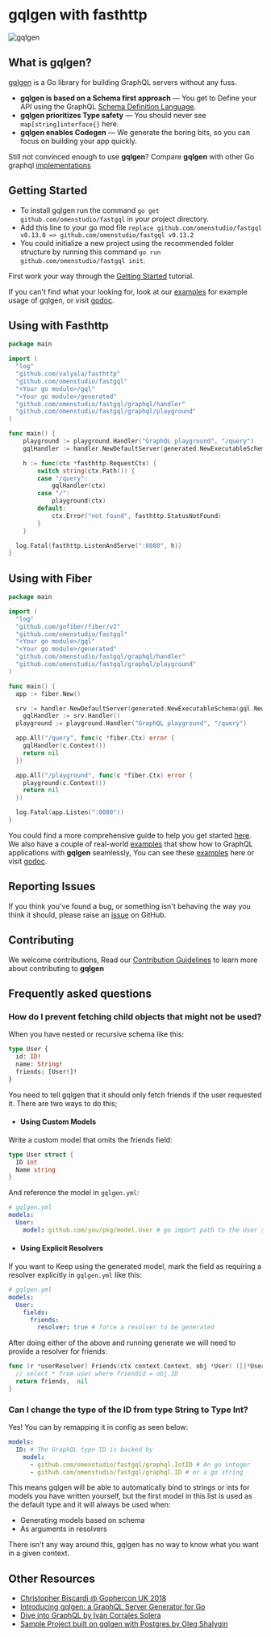 # gqlgen with fasthttp

![gqlgen](https://user-images.githubusercontent.com/46195831/89802919-0bb8ef00-db2a-11ea-8ba4-88e7a58b2fd2.png)

## What is gqlgen?

[gqlgen](https://github.com/omenstudio/fastgql) is a Go library for building GraphQL servers without any fuss.<br/>

- **gqlgen is based on a Schema first approach** — You get to Define your API using the GraphQL [Schema Definition Language](http://graphql.org/learn/schema/).
- **gqlgen prioritizes Type safety** — You should never see `map[string]interface{}` here.
- **gqlgen enables Codegen** — We generate the boring bits, so you can focus on building your app quickly.

Still not convinced enough to use **gqlgen**? Compare **gqlgen** with other Go graphql [implementations](https://gqlgen.com/feature-comparison/)

## Getting Started
- To install gqlgen run the command `go get github.com/omenstudio/fastgql` in your project directory.<br/>
- Add this line to your go mod file `replace github.com/omenstudio/fastgql v0.13.0 => github.com/omenstudio/fastgql v0.13.2`
- You could initialize a new project using the recommended folder structure by running this command `go run github.com/omenstudio/fastgql init`.

First work your way through the [Getting Started](https://gqlgen.com/getting-started/) tutorial.

If you can't find what your looking for, look at our [examples](https://github.com/omenstudio/fastgql/tree/master/example) for example usage of gqlgen, or visit [godoc](https://godoc.org/github.com/omenstudio/fastgql).

## Using with Fasthttp

```go
package main

import (
  "log"
  "github.com/valyala/fasthttp"
  "github.com/omenstudio/fastgql"
  "<Your go module>/gql"
  "<Your go module>/generated"
  "github.com/omenstudio/fastgql/graphql/handler"
  "github.com/omenstudio/fastgql/graphql/playground"
)

func main() {
	playground := playground.Handler("GraphQL playground", "/query")
	gqlHandler := handler.NewDefaultServer(generated.NewExecutableSchema(gql.NewResolver())).Handler()

	h := func(ctx *fasthttp.RequestCtx) {
		switch string(ctx.Path()) {
		case "/query":
			gqlHandler(ctx)
		case "/":
			playground(ctx)
		default:
			ctx.Error("not found", fasthttp.StatusNotFound)
		}
	}

  log.Fatal(fasthttp.ListenAndServe(":8080", h))
}
```

## Using with Fiber

```go
package main

import (
  "log"
  "github.com/gofiber/fiber/v2"
  "github.com/omenstudio/fastgql"
  "<Your go module>/gql"
  "<Your go module>/generated"
  "github.com/omenstudio/fastgql/graphql/handler"
  "github.com/omenstudio/fastgql/graphql/playground"
)

func main() {
  app := fiber.New()

  srv := handler.NewDefaultServer(generated.NewExecutableSchema(gql.NewResolver()))
	gqlHandler := srv.Handler()
  playground := playground.Handler("GraphQL playground", "/query")

  app.All("/query", func(c *fiber.Ctx) error {
    gqlHandler(c.Context())
    return nil
  })

  app.All("/playground", func(c *fiber.Ctx) error {
    playground(c.Context())
    return nil
  })

  log.Fatal(app.Listen(":8080"))
}
```
You could find a more comprehensive guide to help you get started [here](https://gqlgen.com/getting-started/).<br/>
We also have a couple of real-world [examples](https://github.com/omenstudio/fastgql/tree/master/example) that show how to GraphQL applications with **gqlgen** seamlessly,
You can see these [examples](https://github.com/omenstudio/fastgql/tree/master/example) here or visit [godoc](https://godoc.org/github.com/omenstudio/fastgql).

## Reporting Issues

If you think you've found a bug, or something isn't behaving the way you think it should, please raise an [issue](https://github.com/omenstudio/fastgql/issues) on GitHub.

## Contributing

We welcome contributions, Read our [Contribution Guidelines](https://github.com/omenstudio/fastgql/blob/master/CONTRIBUTING.md) to learn more about contributing to **gqlgen**
## Frequently asked questions

### How do I prevent fetching child objects that might not be used?

When you have nested or recursive schema like this:

```graphql
type User {
  id: ID!
  name: String!
  friends: [User!]!
}
```

You need to tell gqlgen that it should only fetch friends if the user requested it. There are two ways to do this;

- #### Using Custom Models

Write a custom model that omits the friends field:

```go
type User struct {
  ID int
  Name string
}
```

And reference the model in `gqlgen.yml`:

```yaml
# gqlgen.yml
models:
  User:
    model: github.com/you/pkg/model.User # go import path to the User struct above
```

- #### Using Explicit Resolvers

If you want to Keep using the generated model, mark the field as requiring a resolver explicitly in `gqlgen.yml` like this:

```yaml
# gqlgen.yml
models:
  User:
    fields:
      friends:
        resolver: true # force a resolver to be generated
```

After doing either of the above and running generate we will need to provide a resolver for friends:

```go
func (r *userResolver) Friends(ctx context.Context, obj *User) ([]*User, error) {
  // select * from user where friendid = obj.ID
  return friends,  nil
}
```

### Can I change the type of the ID from type String to Type Int?

Yes! You can by remapping it in config as seen below:

```yaml
models:
  ID: # The GraphQL type ID is backed by
    model:
      - github.com/omenstudio/fastgql/graphql.IntID # An go integer
      - github.com/omenstudio/fastgql/graphql.ID # or a go string
```

This means gqlgen will be able to automatically bind to strings or ints for models you have written yourself, but the
first model in this list is used as the default type and it will always be used when:

- Generating models based on schema
- As arguments in resolvers

There isn't any way around this, gqlgen has no way to know what you want in a given context.

## Other Resources

- [Christopher Biscardi @ Gophercon UK 2018](https://youtu.be/FdURVezcdcw)
- [Introducing gqlgen: a GraphQL Server Generator for Go](https://99designs.com.au/blog/engineering/gqlgen-a-graphql-server-generator-for-go/)
- [Dive into GraphQL by Iván Corrales Solera](https://medium.com/@ivan.corrales.solera/dive-into-graphql-9bfedf22e1a)
- [Sample Project built on gqlgen with Postgres by Oleg Shalygin](https://github.com/oshalygin/gqlgen-pg-todo-example)

